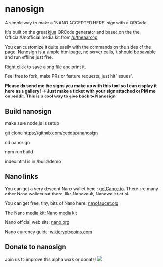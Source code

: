 # nanosign

A simple way to make a 'NANO ACCEPTED HERE' sign with a QRCode.

It's built on the great [kjua](https://larsjung.de/kjua/) QRCode generator and based on the the Official/Unofficial media kit from [/u/theaaronp](https://www.reddit.com/u/theaaronp)

You can customize it quite easily with the commands on the sides of the page. Nanosign is a simple html page, no server calls, it should be savable and run offline just fine.

Right click to save a png file and print it.

Feel free to fork, make PRs or feature requests, just hit 'Issues'.

**Please do send me the signs you make up with this tool so I can display it here as a gallery! -> Just make a ticket with your sign attached or PM me on [reddit](https://www.reddit.com/user/ceddup/). This is a cool way to give back to Nanosign.**

## Build nanosign
make sure node.js is setup

git clone https://github.com/ceddup/nanosign

cd nanosign

npm run build

index.html is in /build/demo

## Nano links
You can get a very descent Nano wallet here : [getCanoe.io](https://getcanoe.io). There are many other Nano wallets out there, like Nanovault, Nanowallet et al.

You can get free, tiny, bits of Nano here: [nanofaucet.org](https://www.nanofaucet.org/)

The Nano media kit: [Nano media kit](https://www.reddit.com/r/nanocurrency/comments/88htfi/the_official_unofficial_media_kit_want_to_help/)

Nano official web site: [nano.org](https://nano.org)

Nano currency guide: [wikicryptocoins.com](https://www.wikicryptocoins.com/currency/Nano)

## Donate to nanosign
Join us to improve this alpha work or donate!
![](http://nanosign.org/Nanosign_donate.png)

